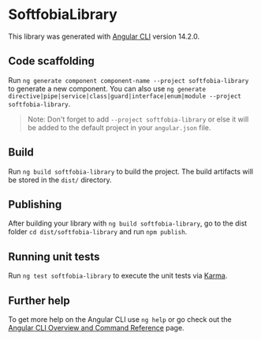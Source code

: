# SoftfobiaLibrary

This library was generated with [Angular CLI](https://github.com/angular/angular-cli) version 14.2.0.

## Code scaffolding

Run `ng generate component component-name --project softfobia-library` to generate a new component. You can also use `ng generate directive|pipe|service|class|guard|interface|enum|module --project softfobia-library`.
> Note: Don't forget to add `--project softfobia-library` or else it will be added to the default project in your `angular.json` file. 

## Build

Run `ng build softfobia-library` to build the project. The build artifacts will be stored in the `dist/` directory.

## Publishing

After building your library with `ng build softfobia-library`, go to the dist folder `cd dist/softfobia-library` and run `npm publish`.

## Running unit tests

Run `ng test softfobia-library` to execute the unit tests via [Karma](https://karma-runner.github.io).

## Further help

To get more help on the Angular CLI use `ng help` or go check out the [Angular CLI Overview and Command Reference](https://angular.io/cli) page.
